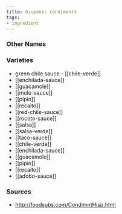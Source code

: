 ```yaml
---
title: hispanic condiments
tags:
- ingredient
---
```



### Other Names


### Varieties

* green chile sauce - [[chile-verde]]
* [[enchilada-sauce]]
* [[guacamole]]
* [[mole-sauce]]
* [[pipin]]
* [[recaito]]
* [[red-chile-sauce]]
* [[rocoto-sauce]]
* [[salsa]]
* [[salsa-verde]]
* [[taco-sauce]]
* [[chile-verde]]
* [[enchilada-sauce]]
* [[guacamole]]
* [[pipin]]
* [[recaito]]
* [[adobo-sauce]]

### Sources
* http://foodsubs.com/CondimntHisp.html
